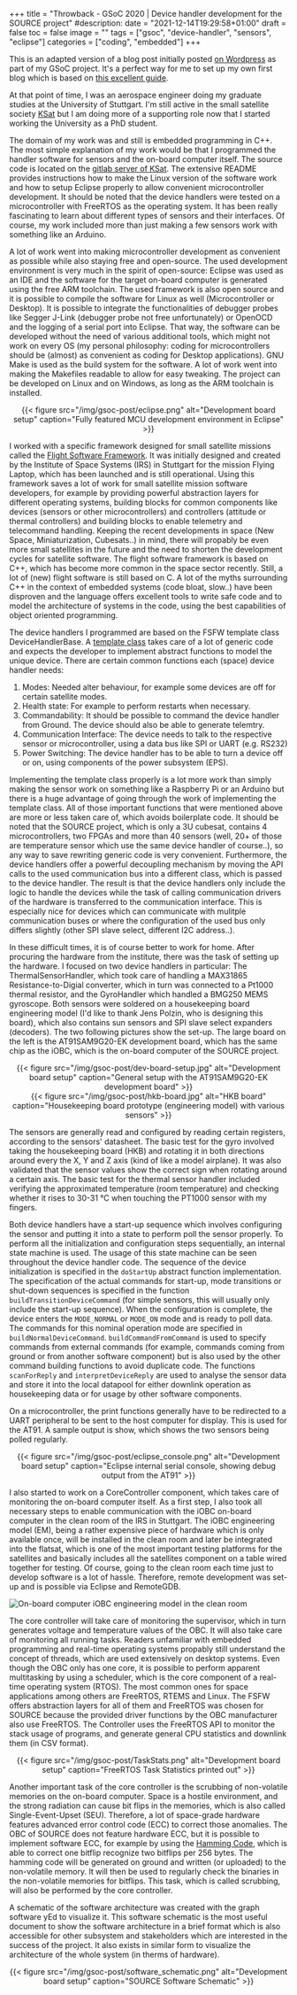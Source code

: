 +++
title = "Throwback - GSoC 2020 | Device handler development for the SOURCE project"
#description: <descriptive text here>
date = "2021-12-14T19:29:58+01:00"
draft = false
toc = false
image = ""
tags = ["gsoc", "device-handler", "sensors", "eclipse"]
categories = ["coding", "embedded"]
+++

This is an adapted version of a blog post initially posted
[on Wordpress](https://aerospaceresearch.net/?p=1912) as part of my GSoC project. It's a perfect
way for me to set up my own first blog which is based on
[this excellent guide](https://youngkin.github.io/post/createafreeblogsite/).

At that point of time, I was an aerospace engineer doing my graduate studies at the University
of Stuttgart. I'm still active in the small satellite society [KSat](https://www.ksat-stuttgart.de/en/)
but I am doing more of a supporting role now that I started working the University as a PhD student.

The domain of my work was and still is embedded programming in C++.  The most simple explanation of
my work would be that I programmed the handler software for sensors and the on-board computer
itself. The source code is located on the [gitlab server of
KSat](https://git.ksat-stuttgart.de/source/sourceobsw). The extensive README provides instructions
how to make the Linux version of the software work and how to setup Eclipse properly to allow
convenient microcontroller development. It should be noted that the device handlers were tested
on a microcontroller with FreeRTOS as the operating system. It has been really fascinating to
learn about different types of sensors and their interfaces. Of course, my work included more
than just making a few sensors work with something like an Arduino.

 A lot of work went into making microcontroller development as convenient as possible while also
 staying free and open-source. The used development environment is very much in the spirit of
 open-source: Eclipse was used as an IDE and the software for the target on-board computer is
 generated using the free ARM toolchain. The used framework is also open source and it is possible
 to compile the software for Linux  as well (Microcontroller or Desktop). It is possible to
 integrate the functionalities of debugger probes like Segger J-Link
 (debugger probe not free unfortunately) or OpenOCD and the logging of a serial port into Eclipse.
 That way, the software can be developed without the need of various additional tools, which might
 not work on every OS (my personal philosophy: coding for microcontrollers should be (almost) as
 convenient as coding for Desktop applications). GNU Make is used as the build system for the
 software. A lot of work went into making the Makefiles readable to allow for easy tweaking.
 The project can be developed on Linux and on Windows, as long as the ARM toolchain is installed. 

<center>
{{< figure
    src="/img/gsoc-post/eclipse.png"
    alt="Development board setup"
    caption="Fully featured MCU development environment in Eclipse"
>}}
</center>

I worked with a specific framework designed  for small satellite missions called the [Flight
Software Framework](https://egit.irs.uni-stuttgart.de/fsfw/fsfw). It was initially
designed and created by the Institute of Space Systems (IRS) in Stuttgart for the mission
Flying Laptop, which has been launched and is still operational. Using this framework saves a
lot of work for small satellite mission software developers, for example by providing powerful
abstraction layers for different operating systems, building blocks for common components like
devices (sensors or other microcontrollers) and controllers (attitude or thermal controllers) and
building blocks to enable telemetry and telecommand handling. Keeping the recent developments in
space (New Space, Miniaturization, Cubesats..) in mind, there will propably be even more small
satellites in the future and the need to shorten the development cycles for satellite software.
The flight software framework is based on  C++, which has become more common in the space sector
recently. Still, a lot of (new) flight software is still based on C.  A lot of  the myths
surrounding C++ in the context of embedded systems (code  bloat, slow..) have been disproven and
the language offers excellent tools to write safe code and to model the architecture of systems
in the code, using the best capabilities of object oriented programming.

The device handlers I programmed are based on the FSFW template class DeviceHandlerBase.
A [template class](https://en.wikipedia.org/wiki/Template_method_pattern) takes care of a lot of
generic code and expects the developer to implement abstract functions to model the unique device.
There are certain common functions each (space) device handler needs:

1. Modes:  Needed alter behaviour, for example some devices are off for certain satellite modes.
2. Health state: For example to perform restarts when necessary.
3. Commandability: It should be possible to command the device handler from Ground. The device
	should also be able to generate telemtry.
4. Communication Interface: The device needs to talk to the respective sensor or microcontroller,
	using a data bus like SPI or UART (e.g. RS232)
5. Power Switching: The device handler has to be able to turn a device off or on, using components
	of the power subsystem (EPS).

Implementing the template class properly is a lot more work than simply making the sensor work on
something like a Raspberry Pi or an Arduino but there is a huge advantage of going through the work
of implementing the template class. All of those important functions that were mentioned above are
more or less taken care of, which avoids boilerplate code. It should be noted that the SOURCE
project, which is only a 3U cubesat, contains 4 microcontrollers, two FPGAs and more than 40
sensors (well, 20+ of those are temperature sensor which use the same device handler of course..),
so any way to save rewriting generic code is very convenient. Furthermore, the device handlers
offer a powerful decoupling mechanism by moving the API calls to the used communication bus into
a different class, which is passed to the device handler. The result is that the device handlers
only include the logic to handle the devices while the task of calling communication drivers of
the hardware is transferred to the communication interface. This is especially nice for devices
which can communicate with mulitple communication buses or where the configuration of the used
bus only differs slightly (other SPI slave select, different I2C address..).

In these difficult times, it is of course better to work for home. After procuring the hardware
from the institute, there was the task of setting up the hardware. I focused on two device handlers
in particular: The ThermalSensorHandler, which took care of handling a
MAX31865 Resistance-to-Digial converter, which in turn was connected to a Pt1000 thermal resistor,
and the GyroHandler which handled a BMG250 MEMS gyroscope. Both sensors were soldered on a
housekeeping board engineering model (I'd like to thank Jens Polzin, who is designing this board),
which also contains sun sensors and SPI slave select expanders (decoders). The two following
pictures show the set-up. The large board on the left is the AT91SAM9G20-EK development board,
which has the same chip as the iOBC, which is the on-board computer of the SOURCE project.

<center>
{{< figure
    src="/img/gsoc-post/dev-board-setup.jpg"
    alt="Development board setup"
    caption="General setup with the AT91SAM9G20-EK development board"
>}}
</center>

<center>
{{< figure
    src="/img/gsoc-post/hkb-board.jpg"
    alt="HKB board"
    caption="Housekeeping board prototype (engineering model) with various sensors"
>}}
</center>

 The sensors are generally read and configured by reading certain registers, according  to the
 sensors' datasheet. The basic test for the gyro involved taking  the housekeeping board (HKB) 
 and rotating it in both directions around  every the X, Y and Z axis (kind of like a model airplane).
 It was also  validated that the sensor  values show the correct sign when rotating around a
 certain axis. The  basic  test for the thermal sensor handler included verifying the approximated 
 temperature (room temperature) and checking whether it rises to 30-31 °C when touching the
 PT1000 sensor with my fingers.

 Both device handlers have a start-up sequence which involves configuring the sensor and putting
 it into a state to perform poll the sensor properly. To perform all the initialization and
 configuration steps sequentially, an internal state machine is used. The usage of this state
 machine can be seen throughout the device handler code. The sequence of the device initialization
 is specified in the `doStartUp` abstract function implementation. The specification of the actual
 commands for start-up, mode transitions or shut-down sequences is specified in the function
 `buildTransitionDeviceCommand` (for simple sensors, this will usually only include the
 start-up sequence). When the configuration is complete, the device enters the `MODE_NORMAL` or
 `MODE_ON` mode and is ready to poll data. The commands  for this nominal operation mode are
 specified in `buildNormalDeviceCommand`. `buildCommandFromCommand` is used to specify commands
 from external commands (for example, commands coming from ground or from another software
 component) but is also used by the other command building functions to avoid duplicate code.
 The functions `scanForReply` and `interpretDeviceReply` are used to analyse the sensor data and
 store it into the local datapool for either downlink operation as housekeeping data or for usage
 by other software components.

 On a microcontroller, the print functions generally have to be redirected to a UART peripheral
 to be sent to the host computer for display. This is used for the AT91. A sample output is show,
 which shows the two sensors being polled regularly.

<center>
{{< figure
    src="/img/gsoc-post/eclipse_console.png"
    alt="Development board setup"
    caption="Eclipse internal serial console, showing debug output from the AT91"
>}}
</center>

I also started to work on a CoreController component, which takes care of monitoring the on-board
computer itself. As a first step, I also took all necessary steps to enable communication with the
iOBC on-board computer in the clean room of the IRS in Stuttgart. The iOBC engineering model (EM),
being a rather expensive piece of hardware which is only available once, will be installed in the
clean room and later be integrated into the flatsat, which is one of the most important testing
platforms for the satellites and basically includes all the satellites component  on a table wired
together for testing. Of course, going to the clean room each time just to develop software is a
lot of hassle. Therefore, remote development was set-up and is possible via Eclipse and RemoteGDB.

 ![On-board computer iOBC engineering model in the clean room
](/img/gsoc-post/iOBC_scaled.jpg "On-board computer iOBC engineering model in the clean room")

The core controller will take care of monitoring the supervisor, which in turn generates voltage
and temperature values of the OBC. It will also take care of monitoring all running tasks. Readers
unfamiliar with embedded programming and real-time operating systems propably still understand the
concept of threads, which are used extensively on desktop systems. Even though the OBC only has
one core, it is possible to perform apparent multitasking by using a scheduler, which is the core
component of a real-time operating system (RTOS). The most common ones for space applications
among others are FreeRTOS, RTEMS and Linux. The FSFW offers abstraction layers for all of them and
FreeRTOS was chosen for SOURCE because the provided driver functions by the OBC manufacturer also
use FreeRTOS. The Controller uses the FreeRTOS API to monitor the stack usage of programs, and
generate general CPU statistics and downlink them (in CSV format).

<center>
{{< figure
    src="/img/gsoc-post/TaskStats.png"
    alt="Development board setup"
    caption="FreeRTOS Task Statistics printed out"
>}}
</center>

Another important task of the core controller is the scrubbing of non-volatile memories on the
on-board computer. Space is a hostile environment, and the strong radiation can cause bit flips
in the memories, which is also called Single-Event-Upset (SEU). Therefore, a lot of space-grade
hardware features advanced error control code (ECC) to correct those anomalies. The OBC of SOURCE
does not feature hardware ECC, but it is possible to implement software ECC, for example by using
the [Hamming Code](https://en.wikipedia.org/wiki/Hamming_code), which is able to correct one bitflip
recognize two bitflips per 256 bytes. The hamming code will be generated on ground and written
(or uploaded) to the non-volatile memory. It will then be used to regularly check the binaries in
the non-volatile memories for bitflips. This task, which is called scrubbing, will also be
performed by the core controller. 

A schematic of the software architecture was created with  the graph software yEd to visualize it.
This software schematic is the most useful document to show the software architecture in a brief
format which is also accessible for other subsystem and stakeholders which are interested in the
success of the project. It also exists in similar form to visualize the architecture of the whole
system (in therms of hardware).

<center>
{{< figure
    src="/img/gsoc-post/software_schematic.png"
    alt="Development board setup"
    caption="SOURCE Software Schematic"
>}}
</center>
